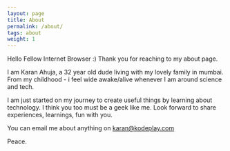 ```yaml
---
layout: page
title: About
permalink: /about/
tags: about
weight: 1
---
```

Hello Fellow Internet Browser :)
Thank you for reaching to my about page.

I am Karan Ahuja, a 32 year old dude living with my lovely family in mumbai.
From my childhood - i feel wide awake/alive whenever I am around science and tech.

I am just started on my journey to create useful things by learning about technology.
I think you too must be a geek like me.
Look forward to share experiences, learnings, fun with you.

You can email me about anything on karan@kodeplay.com

Peace.



 

